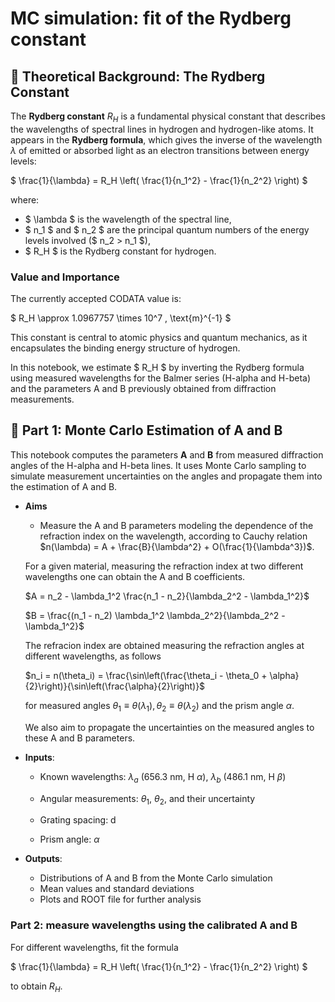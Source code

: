 # MC simulation: fit of the Rydberg constant

## 🧠 Theoretical Background: The Rydberg Constant

The **Rydberg constant** $R_H$ is a fundamental physical constant that describes the wavelengths of spectral lines in hydrogen and hydrogen-like atoms. It appears in the **Rydberg formula**, which gives the inverse of the wavelength $\lambda$ of emitted or absorbed light as an electron transitions between energy levels:

$
\frac{1}{\lambda} = R_H \left( \frac{1}{n_1^2} - \frac{1}{n_2^2} \right)
$

where:
- $ \lambda $ is the wavelength of the spectral line,
- $ n_1 $ and $ n_2 $ are the principal quantum numbers of the energy levels involved ($ n_2 > n_1 $),
- $ R_H $ is the Rydberg constant for hydrogen.

### Value and Importance
The currently accepted CODATA value is:

$
R_H \approx 1.0967757 \times 10^7 \, \text{m}^{-1}
$

This constant is central to atomic physics and quantum mechanics, as it encapsulates the binding energy structure of hydrogen.

In this notebook, we estimate $ R_H $ by inverting the Rydberg formula using measured wavelengths for the Balmer series (H-alpha and H-beta) and the parameters A and B previously obtained from diffraction measurements.


## 📘 Part 1: Monte Carlo Estimation of A and B

This notebook computes the parameters **A** and **B** from measured diffraction angles of the H-alpha and H-beta lines. It uses Monte Carlo sampling to simulate measurement uncertainties on the angles and propagate them into the estimation of A and B.

- **Aims**
  - Measure the A and B parameters modeling the dependence of the refraction index on the wavelength, according to Cauchy relation
  $n(\lambda) = A + \frac{B}{\lambda^2} + O(\frac{1}{\lambda^3})$.

  For a given material, measuring the refraction index at two different wavelengths one can obtain the A and B coefficients.
  
  $A = n_2 - \lambda_1^2 \frac{n_1 - n_2}{\lambda_2^2 - \lambda_1^2}$

  $B = \frac{(n_1 - n_2) \lambda_1^2 \lambda_2^2}{\lambda_2^2 - \lambda_1^2}$

  The refracion index are obtained measuring the refraction angles at different wavelengths, as follows
  
  $n_i = n(\theta_i) = \frac{\sin\left(\frac{\theta_i - \theta_0 + \alpha}{2}\right)}{\sin\left(\frac{\alpha}{2}\right)}$

  for measured angles $\theta_1\equiv\theta(\lambda_1), \theta_2\equiv\theta(\lambda_2)$ and the prism angle $\alpha$.

  We also aim to propagate the uncertainties on the measured angles to these A and B parameters.

- **Inputs**:
  - Known wavelengths: $\lambda_a$ (656.3 nm, H $\alpha$), $\lambda_b$ (486.1 nm, H $\beta$)
  - Angular measurements: $\theta_1$, $\theta_2$, and their uncertainty

  - Grating spacing: d
  - Prism angle: $\alpha$

- **Outputs**:
  - Distributions of A and B from the Monte Carlo simulation
  - Mean values and standard deviations
  - Plots and ROOT file for further analysis

### Part 2: measure wavelengths using the calibrated A and B

For different wavelengths, fit the formula

$
\frac{1}{\lambda} = R_H \left( \frac{1}{n_1^2} - \frac{1}{n_2^2} \right)
$

to obtain $R_H$.